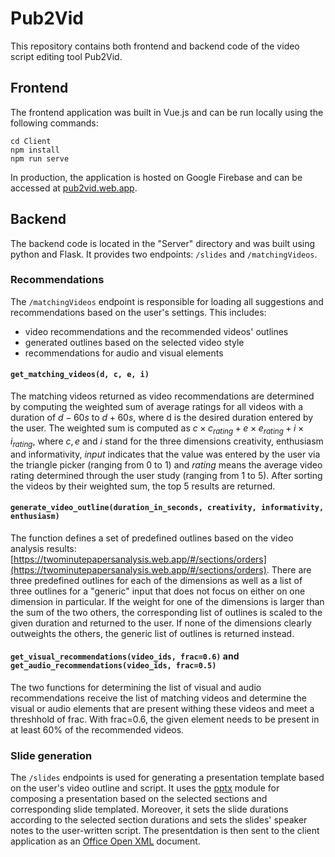 # Pub2Vid

This repository contains both frontend and backend code of the video script editing tool Pub2Vid.

## Frontend

The frontend application was built in Vue.js and can be run locally using the following commands:

```shell
cd Client
npm install
npm run serve
```

In production, the application is hosted on Google Firebase and can be accessed at [pub2vid.web.app](https://pub2vid.web.app).

## Backend

The backend code is located in the "Server" directory and was built using python and Flask. It provides two endpoints: `/slides` and `/matchingVideos`.

### Recommendations

The `/matchingVideos` endpoint is responsible for loading all suggestions and recommendations based on the user's settings. This includes:

- video recommendations and the recommended videos' outlines
- generated outlines based on the selected video style
- recommendations for audio and visual elements

#### `get_matching_videos(d, c, e, i)`

The matching videos returned as video recommendations are determined by computing the weighted sum of average ratings for all videos with a duration of $d-60s$ to $d+60s$, where d is the desired duration entered by the user.
The weighted sum is computed as
$c \times c_{rating} + e \times e_{rating} + i \times i_{rating}$, where $c, e$ and $i$ stand for the three dimensions creativity, enthusiasm and informativity, $input$ indicates that the value was entered by the user via the triangle picker (ranging from 0 to 1) and $rating$ means the average video rating determined through the user study (ranging from 1 to 5). After sorting the videos by their weighted sum, the top 5 results are returned.

#### `generate_video_outline(duration_in_seconds, creativity, informativity, enthusiasm)`

The function defines a set of predefined outlines based on the video analysis results: [https://twominutepapersanalysis.web.app/#/sections/orders](https://twominutepapersanalysis.web.app/#/sections/orders). There are three predefined outlines for each of the dimensions as well as a list of three outlines for a "generic" input that does not focus on either on one dimension in particular. If the weight for one of the dimensions is larger than the sum of the two others, the corresponding list of outlines is scaled to the given duration and returned to the user. If none of the dimensions clearly outweights the others, the generic list of outlines is returned instead.

#### `get_visual_recommendations(video_ids, frac=0.6)` and `get_audio_recommendations(video_ids, frac=0.5)`

The two functions for determining the list of visual and audio recommendations receive the list of matching videos and determine the visual or audio elements that are present withing these videos and meet a threshhold of frac. With frac=0.6, the given element needs to be present in at least 60% of the recommended videos.

### Slide generation

The `/slides` endpoints is used for generating a presentation template based on the user's video outline and script. It uses the [pptx](https://python-pptx.readthedocs.io/en/latest/) module for composing a presentation based on the selected sections and corresponding slide templated. Moreover, it sets the slide durations according to the selected section durations and sets the slides' speaker notes to the user-written script. The presentdation is then sent to the client application as an [Office Open XML](https://en.wikipedia.org/wiki/Office_Open_XML) document.
